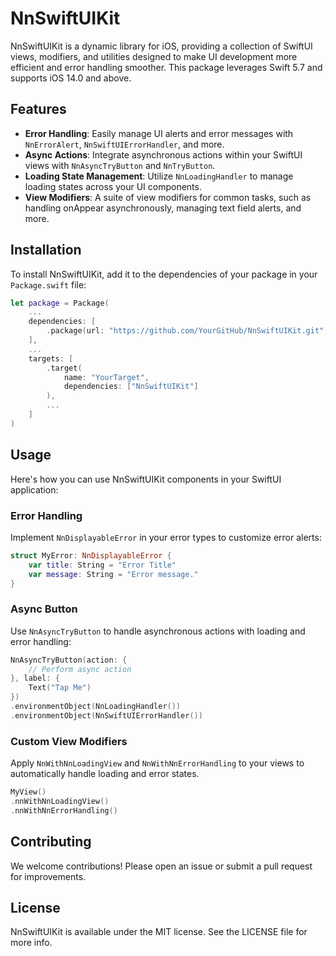 
# NnSwiftUIKit

NnSwiftUIKit is a dynamic library for iOS, providing a collection of SwiftUI views, modifiers, and utilities designed to make UI development more efficient and error handling smoother. This package leverages Swift 5.7 and supports iOS 14.0 and above.

## Features

- **Error Handling**: Easily manage UI alerts and error messages with `NnErrorAlert`, `NnSwiftUIErrorHandler`, and more.
- **Async Actions**: Integrate asynchronous actions within your SwiftUI views with `NnAsyncTryButton` and `NnTryButton`.
- **Loading State Management**: Utilize `NnLoadingHandler` to manage loading states across your UI components.
- **View Modifiers**: A suite of view modifiers for common tasks, such as handling onAppear asynchronously, managing text field alerts, and more.

## Installation

To install NnSwiftUIKit, add it to the dependencies of your package in your `Package.swift` file:

```swift
let package = Package(
    ...
    dependencies: [
        .package(url: "https://github.com/YourGitHub/NnSwiftUIKit.git", from: "1.0.0")
    ],
    ...
    targets: [
        .target(
            name: "YourTarget",
            dependencies: ["NnSwiftUIKit"]
        ),
        ...
    ]
)
```

## Usage

Here's how you can use NnSwiftUIKit components in your SwiftUI application:

### Error Handling

Implement `NnDisplayableError` in your error types to customize error alerts:

```swift
struct MyError: NnDisplayableError {
    var title: String = "Error Title"
    var message: String = "Error message."
}
```

### Async Button

Use `NnAsyncTryButton` to handle asynchronous actions with loading and error handling:

```swift
NnAsyncTryButton(action: {
    // Perform async action
}, label: {
    Text("Tap Me")
})
.environmentObject(NnLoadingHandler())
.environmentObject(NnSwiftUIErrorHandler())
```

### Custom View Modifiers

Apply `NnWithNnLoadingView` and `NnWithNnErrorHandling` to your views to automatically handle loading and error states.

```swift
MyView()
.nnWithNnLoadingView()
.nnWithNnErrorHandling()
```

## Contributing

We welcome contributions! Please open an issue or submit a pull request for improvements.

## License

NnSwiftUIKit is available under the MIT license. See the LICENSE file for more info.

